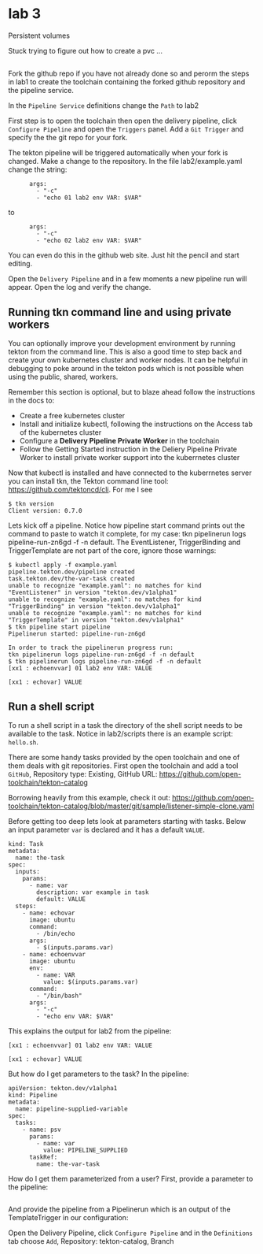 # lab 3
Persistent volumes

Stuck trying to figure out how to create a pvc
...




## 

Fork the github repo if you have not already done so and perorm the steps in lab1 to create the toolchain containing the forked github repository and the pipeline service.

In the `Pipeline Service` definitions change the `Path` to lab2

First step is to open the toolchain then open the delivery pipeline, click `Configure Pipeline` and open the `Triggers` panel. Add a `Git Trigger` and specify the the git repo for your fork.

The tekton pipeline will be triggered automatically when your fork is changed.  Make a change to the repository.  In the file lab2/example.yaml change the string:

```
      args:
        - "-c"
        - "echo 01 lab2 env VAR: $VAR"
```
to
```
      args:
        - "-c"
        - "echo 02 lab2 env VAR: $VAR"
```
You can even do this in the github web site.  Just hit the pencil and start editing.

Open the `Delivery Pipeline` and in a few moments a new pipeline run will appear.  Open the log and verify the change.

## Running tkn command line and using private workers
You can optionally improve your development environment by running tekton from the command line.  This is also a good time to step back and create your own kubernetes cluster and worker nodes.  It can be helpful in debugging to poke around in the tekton pods which is not possible when using the public, shared, workers.  

Remember this section is optional, but to blaze ahead follow the instructions in the docs to:

- Create a free kubernetes cluster
- Install and initialize kubectl, following the instructions on the Access tab of the kubernetes cluster
- Configure a **Delivery Pipeline Private Worker** in the toolchain
- Follow the Getting Started instruction in the Deliery Pipeline Private Worker to install private worker support into the kuberrnetes cluster

Now that kubectl is installed and have connected to the kuberrnetes server you can install tkn, the Tekton command line tool: https://github.com/tektoncd/cli.  For me I see

```
$ tkn version
Client version: 0.7.0
```

Lets kick off a pipeline.  Notice how pipeline start command prints out the command to paste to watch it complete, for my case: tkn pipelinerun logs pipeline-run-zn6gd -f -n default.  The EventListener, TriggerBinding and TriggerTemplate are not part of the core, ignore those warnings:

```
$ kubectl apply -f example.yaml
pipeline.tekton.dev/pipeline created
task.tekton.dev/the-var-task created
unable to recognize "example.yaml": no matches for kind "EventListener" in version "tekton.dev/v1alpha1"
unable to recognize "example.yaml": no matches for kind "TriggerBinding" in version "tekton.dev/v1alpha1"
unable to recognize "example.yaml": no matches for kind "TriggerTemplate" in version "tekton.dev/v1alpha1"
$ tkn pipeline start pipeline
Pipelinerun started: pipeline-run-zn6gd

In order to track the pipelinerun progress run:
tkn pipelinerun logs pipeline-run-zn6gd -f -n default
$ tkn pipelinerun logs pipeline-run-zn6gd -f -n default
[xx1 : echoenvvar] 01 lab2 env VAR: VALUE

[xx1 : echovar] VALUE

```

## Run a shell script

To run a shell script in a task the directory of the shell script needs to be available to the task.  Notice in lab2/scripts there is an example script: `hello.sh`.

There are some handy tasks provided by the open toolchain and one of them deals with git repositories.  First open the toolchain and add a tool `GitHub`, Repository type: Existing, GitHub URL: https://github.com/open-toolchain/tekton-catalog

Borrowing heavily from this example, check it out: https://github.com/open-toolchain/tekton-catalog/blob/master/git/sample/listener-simple-clone.yaml

Before getting too deep lets look at parameters starting with tasks.  Below an input parameter `var` is declared and it has a default `VALUE`.
```
kind: Task
metadata:
  name: the-task
spec:
  inputs:
    params:
      - name: var
        description: var example in task
        default: VALUE
  steps:
    - name: echovar
      image: ubuntu
      command:
        - /bin/echo
      args:
        - $(inputs.params.var)
    - name: echoenvvar
      image: ubuntu
      env:
        - name: VAR
          value: $(inputs.params.var)
      command:
        - "/bin/bash"
      args:
        - "-c"
        - "echo env VAR: $VAR"
```

This explains the output for lab2 from the pipeline:
```
[xx1 : echoenvvar] 01 lab2 env VAR: VALUE

[xx1 : echovar] VALUE
```

But how do I get parameters to the task? In the pipeline:
```
apiVersion: tekton.dev/v1alpha1
kind: Pipeline
metadata:
  name: pipeline-supplied-variable
spec:
  tasks:
    - name: psv
      params:
        - name: var
          value: PIPELINE_SUPPLIED
      taskRef:
        name: the-var-task
```

How do I get them parameterized from a user?  First, provide a parameter to the pipeline:
```
```

And provide the pipeline from a Pipelinerun which is an output of the TemplateTrigger in our configuration:








Open the Delivery Pipeline, click `Configure Pipeline` and in the `Definitions` tab choose `Add`, Repository: tekton-catalog, Branch

